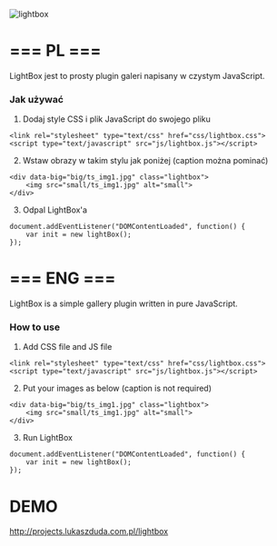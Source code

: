 ![lightbox](https://cloud.githubusercontent.com/assets/10348820/8272933/e4866ce0-1857-11e5-82e0-843641cf8851.png)

# === PL ===
LightBox jest to prosty plugin galeri napisany w czystym JavaScript.

### Jak używać

1. Dodaj style CSS i plik JavaScript do swojego pliku
```
<link rel="stylesheet" type="text/css" href="css/lightbox.css">
<script type="text/javascript" src="js/lightbox.js"></script>
```
2. Wstaw obrazy w takim stylu jak poniżej (caption można pominać)
```
<div data-big="big/ts_img1.jpg" class="lightbox">
	<img src="small/ts_img1.jpg" alt="small">
</div>
```
3. Odpal LightBox'a
```
document.addEventListener("DOMContentLoaded", function() {
	var init = new lightBox();
});
```

# === ENG ===
LightBox is a simple gallery plugin written in pure JavaScript. 

### How to use
1. Add CSS file and JS file
```
<link rel="stylesheet" type="text/css" href="css/lightbox.css">
<script type="text/javascript" src="js/lightbox.js"></script>
```
2. Put your images as below (caption is not required)
```
<div data-big="big/ts_img1.jpg" class="lightbox">
	<img src="small/ts_img1.jpg" alt="small">
</div>
```
3. Run LightBox
```
document.addEventListener("DOMContentLoaded", function() {
	var init = new lightBox();
});
```


# DEMO
http://projects.lukaszduda.com.pl/lightbox
